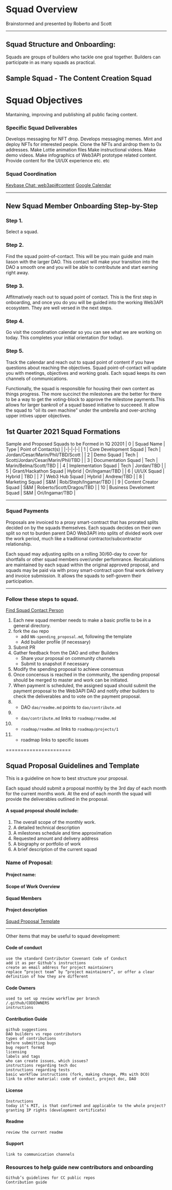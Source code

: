 # Squad Overview
Brainstormed and presented by Roberto and Scott

<hr>

## Squad Structure and Onboarding:
Squads are groups of builders who tackle one goal together.
Builders can participate in as many squads as practical.


## Sample Squad - The Content Creation Squad

# Squad Objectives

Mantaining, improving and publishing all public facing content.

### Specific Squad Deliverables  
Develops messaging for NFT drop.
Develops messaging memes.
Mint and deploy NFTs for interested people.
Clone the NFTs and airdrop them to 0x addresses.
Make Lottie animation files
Make instructional videos.
Make demo videos.
Make infographics of Web3API prototype related content. 
Provide content for the UI/UX experience
etc. etc


### Squad Coordination

[Keybase Chat: web3api#content](#)
[Google Calendar](https://calendar.google.com/calendar/embed?src=c_jpqrmmdu58tc2flstpdebr40ng%40group.calendar.google.com)

<hr>

## New Squad Member Onboarding Step-by-Step 

### Step 1.
Select a squad.  

### Step 2. 
Find the squad point-of-contact. This will be you main guide and main liason with the larger DAO. This contact will make your transition into the DAO a smooth one and you will be able to contributute and start earning right away. 

### Step 3. 
Affitmatively reach out to squad point of contact. This is the first step in onboarding, and once you do you will be guided into the working Web3API ecosystem. They are well versed in the next steps. 

### Step 4. 
Go visit the coordination calendar so you can see what we are working on today. This completes your initial orientation (for today).  

### Step 5.  
Track the calendar and reach out to squad point of content if you have questions about reaching the objectives. Squad point-of-contact will update you with meetings, objectives and working goals. Each squad keeps its own channels of communications.

Functionally, the squad is responsible for housing their own content as things progress. The more succinct the milestones are the better for there to be a way to get the voting-block to approve the milestone payments.This allows for larger bankroll of a squad based initiative to succeeed. It allow the squad to "oil its own machine" under the umbrella and over-arching upper intives upper objectives.
  

## 1st Quarter 2021 Squad Formations
Sample and Proposed Squads to be Formed in 1Q 20201
| 0 | Squad Name | Type | Point of Contact(s) |
|-|-|-|-|
| 1 | Core Development Squad | Tech | Jordan/Cesar/Marin/Phil/TBD/Scott |
| 2 | Demo Squad | Tech | Scott/Jordan/Cesar/Marin/Phil/TBD |
| 3 | Documentation Squad | Tech | Marin/Belma/Scott/TBD |
| 4 | Implementation Squad | Tech | Jordan/TBD |
| 5 | Grant/Hackathon Squad  | Hybrid | Ori/Ingamar/TBD |
| 6 | UI/UX Squad | Hybrid | TBD |
| 7 | Web3 Hub Squad | Hybrid | Andrew/TBD |
| 8 | Marketing Squad | S&M | Rob/Steph/Ingamar/TBD |
| 9 | Content Creator Squad | S&M | Roberto/Scott/Dragos/TBD |
| 10 | Business Develoment Squad | S&M | Ori/Ingamar/TBD |

<hr>


### Squad Payments 
Proposals are invoiced to a proxy smart-contract that has prorated splits decided on by the squads themselves. Each squads decides on their own split so not to burden parent DAO Web3API into splits of divided work over the work period, much like a traditional contractor/subcontractor relationship. 

Each squad may adjusting splits on a rolling 30/60-day to cover for shortfalls or other squad members over/under perfomrance.  Recalculations are maintained by each squad within the original approved proposal, and squads may be paid via with proxy smart-contract upon final work delivery and invoice submission. It allows the squads to self-govern their participation.   

------------------ 

### Follow these steps to squad. 
[Find Squad Contact Person](https://github/Web3-API/dao/builder-squads/builders/buildername.md)

1. Each new squad member needs to make a basic profile to be in a general directory.
1. fork the `dao` repo
    - add `NN-spending_proposal.md`, following the template
    - Add builder profile (if necessary)
1. Submit PR
1. Gather feedback from the DAO and other Builders
    - Share your proposal on community channels
    - Submit to snapshot if necessary
1. Modify the spending proposal to achieve consensus
1. Once concensus is reached in the community, the spending proposal should be merged to master and work can be initiated.
1. When payment is scheduled, the assigned squad should submit the payment proposal to the Web3API DAO and notify other builders to check the deliverables and to vote on the payment proposal.
1. * DAO `dao/readme.md` points to `dao/contribute.md`
1. * `dao/contribute.md` links to `roadmap/readme.md`
1. * `roadmap/readme.md` links to `roadmap/projects/1`
1. * roadmap links to specific issues


======================

## Squad Proposal Guidelines and Template

This is a guideline on how to best structure your proposal.

Each squad should submit a proposal monthly by the 3rd day of each month for the current months work. At the end of each month the squad will provide the deliverables outlined in the proposal.

#### A squad proposal should include:
1. The overall scope of the monthly work.
1. A detailed technical description
1. A milestones schedule and time approximation
1. Requested amount and delivery address
1. A biography or portfolio of work
1. A brief description of the current squad

### Name of Proposal: 

#### Project name:
#### Scope of Work Overview
#### Squad Members
#### Project description


[Squad Proposal Template](https://github.com/Web3-API)

<hr>

Other items that may be useful to squad development: 


#### Code of conduct
    use the standard Contributor Covenant Code of Conduct
    add it as per Github’s instructions
    create an email address for project maintainers
    replace “project team” by “project maintainers”, or offer a clear definition of how they are different

#### Code Owners
    used to set up review workflow per branch
    /.github/CODEOWNERS
    instructions

#### Contribution Guide
    github suggestions
    DAO builders vs repo contributors
    types of contributions
    before submitting bugs
    bug report format
    licensing
    labels and tags
    who can create issues, which issues?
    instructions regarding tech doc
    instructions regarding tests
    basic workflow instructions (fork, making change, PRs with DCO)
    link to other material: code of conduct, project doc, DAO

#### License

    Instructions
    today it’s MIT, is that confirmed and applicable to the whole project?
    granting IP rights (development certificate)

#### Readme

    review the current readme

#### Support

    link to communication channels


### Resources to help guide new contributors and onboarding

    Github’s guidelines for CC public repos
    Contribution guide
